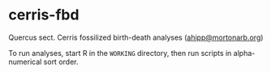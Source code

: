 # cerris-fbd
Quercus sect. Cerris fossilized birth-death analyses
(ahipp@mortonarb.org)

To run analyses, start R in the `WORKING` directory, then run scripts in alpha-numerical sort order.
